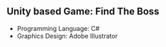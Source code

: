## Unity based Game: Find The Boss
    
* Programming Language: C#
* Graphics Design: Adobe Illustrator


